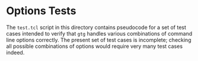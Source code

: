 Options Tests
=============

The `test.tcl` script in this directory contains pseudocode for a set of test cases intended to verify that `gtg` handles various combinations of command line options correctly. The present set of test cases is incomplete; checking all possible combinations of options would require very many test cases indeed.
